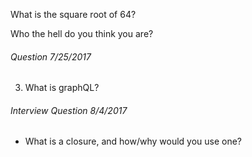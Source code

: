 
What is the square root of 64?

Who the hell do you think you are?

###### Question 7/25/2017
3. What is graphQL?

###### Interview Question 8/4/2017

* What is a closure, and how/why would you use one?
